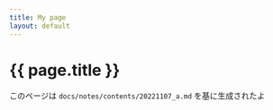 ```yaml
---
title: My page
layout: default
---
```


# {{ page.title }}

このページは `docs/notes/contents/20221107_a.md` を基に生成されたよ

<!--
You can use HTML elements in Markdown, such as the comment element, and they won't be affected by a markdown parser. However, if you create an HTML element in your markdown file, you cannot use markdown syntax within that element's contents.
-->
